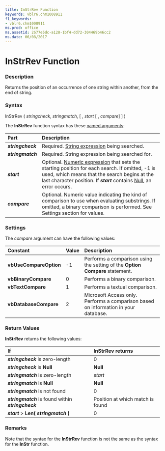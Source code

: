 ```yaml
---
title: InStrRev Function
keywords: vblr6.chm1008911
f1_keywords:
- vblr6.chm1008911
ms.prod: office
ms.assetid: 2677e5dc-a128-1bf4-dd72-304469b46cc2
ms.date: 06/08/2017
---
```



# InStrRev Function

### Description
Returns the position of an occurrence of one string within another, from the end of string.

### Syntax
InStrRev ( *stringcheck*, *stringmatch*, [ , *start* [ , *compare*] ] )

The **InStrRev** function syntax has these [named arguments](vbe-glossary.md):

|**Part**|**Description**|
|:-----|:-----|
|**_stringcheck_**|Required. [String expression](vbe-glossary.md) being searched.|
|**_stringmatch_**|Required. String expression being searched for.|
|**_start_**|Optional. [Numeric expression](vbe-glossary.md) that sets the starting position for each search. If omitted, -1 is used, which means that the search begins at the last character position. If **_start_** contains [Null](vbe-glossary.md), an error occurs.|
|**_compare_**|Optional. Numeric value indicating the kind of comparison to use when evaluating substrings. If omitted, a binary comparison is performed. See Settings section for values.|

### Settings
The *compare* argument can have the following values:


|**Constant**|**Value**|**Description**|
|:-----|:-----|:-----|
|**vbUseCompareOption**|-1|Performs a comparison using the setting of the  **Option Compare** statement.|
|**vbBinaryCompare**| 0|Performs a binary comparison.|
|**vbTextCompare**| 1|Performs a textual comparison.|
|**vbDatabaseCompare**| 2|Microsoft Access only. Performs a comparison based on information in your database.|

### Return Values
**InStrRev** returns the following values:

|**If**|**InStrRev returns**|
|:-----|:-----|
|**_stringcheck_** is zero-length|0|
|**_stringcheck_** is **Null**|**Null**|
|**_stringmatch_** is zero-length| _start_|
|**_stringmatch_** is **Null**|**Null**|
|**_stringmatch_** is not found|0|
|**_stringmatch_** is found within **_stringcheck_**|Position at which match is found|
|**_start_** > **Len( _stringmatch_ )**|0|

### Remarks
Note that the syntax for the **InStrRev** function is not the same as the syntax for the **InStr** function.


